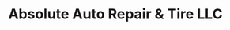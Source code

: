 ---
title: "Absolute Auto Repair & Tire LLC"
url: /bear-lake/absolute-auto-repair-and-tire-llc/
shop: car repair
---